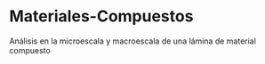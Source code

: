# Materiales-Compuestos
Análisis en la microescala y macroescala de una lámina de material compuesto
